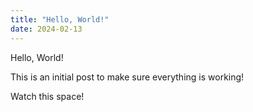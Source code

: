 ```yaml
---
title: "Hello, World!"
date: 2024-02-13
---
```


Hello, World!

This is an initial post to make sure everything is working!

Watch this space!